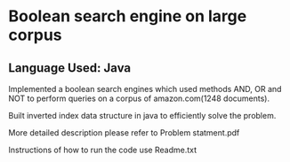 # Boolean search engine on large corpus

Language Used: Java
-------------------
Implemented a boolean search engines which used methods AND, OR and NOT to perform queries on a corpus of amazon.com(1248 documents).

Built inverted index data structure in java to efficiently solve the problem.

More detailed description please refer to Problem statment.pdf

Instructions of how to run the code use Readme.txt
